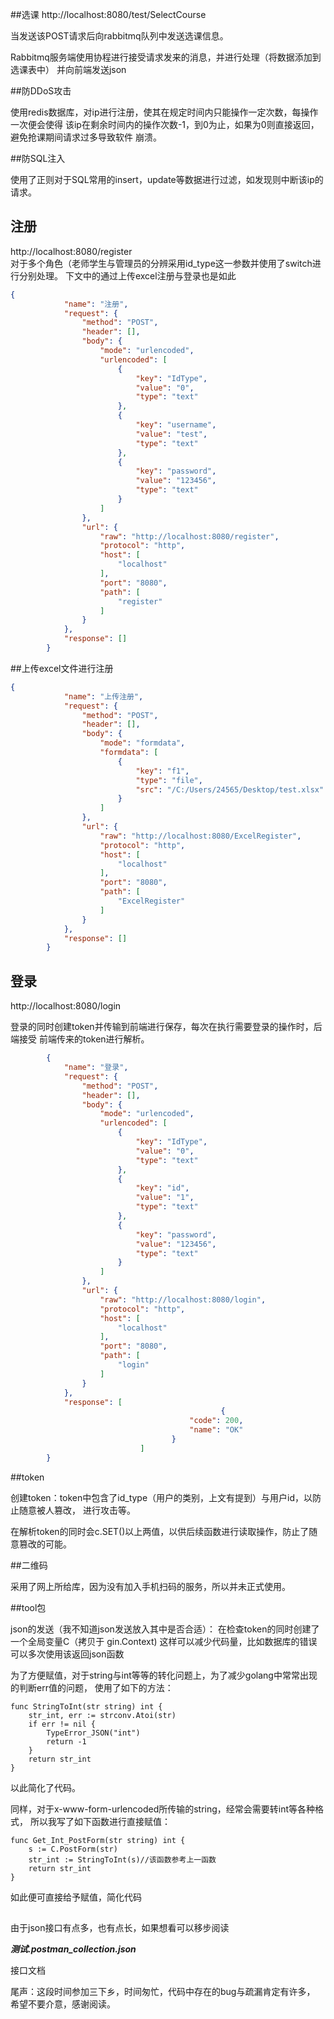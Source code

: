 ##选课
http://localhost:8080/test/SelectCourse

当发送该POST请求后向rabbitmq队列中发送选课信息。

Rabbitmq服务端使用协程进行接受请求发来的消息，并进行处理（将数据添加到选课表中）
并向前端发送json

##防DDoS攻击

使用redis数据库，对ip进行注册，使其在规定时间内只能操作一定次数，每操作一次便会使得
该ip在剩余时间内的操作次数-1，到0为止，如果为0则直接返回，避免抢课期间请求过多导致软件
崩溃。

##防SQL注入

使用了正则对于SQL常用的insert，update等数据进行过滤，如发现则中断该ip的请求。


## 注册   
http://localhost:8080/register  
对于多个角色（老师学生与管理员的分辨采用id_type这一参数并使用了switch进行分别处理。
下文中的通过上传excel注册与登录也是如此
```json
{
			"name": "注册",
			"request": {
				"method": "POST",
				"header": [],
				"body": {
					"mode": "urlencoded",
					"urlencoded": [
						{
							"key": "IdType",
							"value": "0",
							"type": "text"
						},
						{
							"key": "username",
							"value": "test",
							"type": "text"
						},
						{
							"key": "password",
							"value": "123456",
							"type": "text"
						}
					]
				},
				"url": {
					"raw": "http://localhost:8080/register",
					"protocol": "http",
					"host": [
						"localhost"
					],
					"port": "8080",
					"path": [
						"register"
					]
				}
			},
			"response": []
		}
```

##上传excel文件进行注册
```json
{
			"name": "上传注册",
			"request": {
				"method": "POST",
				"header": [],
				"body": {
					"mode": "formdata",
					"formdata": [
						{
							"key": "f1",
							"type": "file",
							"src": "/C:/Users/24565/Desktop/test.xlsx"
						}
					]
				},
				"url": {
					"raw": "http://localhost:8080/ExcelRegister",
					"protocol": "http",
					"host": [
						"localhost"
					],
					"port": "8080",
					"path": [
						"ExcelRegister"
					]
				}
			},
			"response": []
		}
```

## 登录
http://localhost:8080/login

登录的同时创建token并传输到前端进行保存，每次在执行需要登录的操作时，后端接受
前端传来的token进行解析。

```json
		{
			"name": "登录",
			"request": {
				"method": "POST",
				"header": [],
				"body": {
					"mode": "urlencoded",
					"urlencoded": [
						{
							"key": "IdType",
							"value": "0",
							"type": "text"
						},
						{
							"key": "id",
							"value": "1",
							"type": "text"
						},
						{
							"key": "password",
							"value": "123456",
							"type": "text"
						}
					]
				},
				"url": {
					"raw": "http://localhost:8080/login",
					"protocol": "http",
					"host": [
						"localhost"
					],
					"port": "8080",
					"path": [
						"login"
					]
				}
			},
			"response": [ 
                                               {
                         				"code": 200,
                         				"name": "OK"
                         			}
                             ]
		}

```   

##token

创建token：token中包含了id_type（用户的类别，上文有提到）与用户id，以防止随意被人篡改，
进行攻击等。

在解析token的同时会c.SET()以上两值，以供后续函数进行读取操作，防止了随意篡改的可能。 

##二维码

采用了网上所给库，因为没有加入手机扫码的服务，所以并未正式使用。

##tool包

json的发送（我不知道json发送放入其中是否合适）：
在检查token的同时创建了一个全局变量C（拷贝于 gin.Context)
这样可以减少代码量，比如数据库的错误可以多次使用该返回json函数

为了方便赋值，对于string与int等等的转化问题上，为了减少golang中常常出现的判断err值的问题，
使用了如下的方法：
```
func StringToInt(str string) int {
	str_int, err := strconv.Atoi(str)
	if err != nil {
		TypeError_JSON("int")
		return -1
	}
	return str_int
}
```
以此简化了代码。

同样，对于x-www-form-urlencoded所传输的string，经常会需要转int等各种格式，
所以我写了如下函数进行直接赋值：
```
func Get_Int_PostForm(str string) int {
	s := C.PostForm(str)
	str_int := StringToInt(s)//该函数参考上一函数
	return str_int
}
```
如此便可直接给予赋值，简化代码

##

由于json接口有点多，也有点长，如果想看可以移步阅读 

***测试.postman_collection.json***

接口文档

尾声：这段时间参加三下乡，时间匆忙，代码中存在的bug与疏漏肯定有许多，
希望不要介意，感谢阅读。



